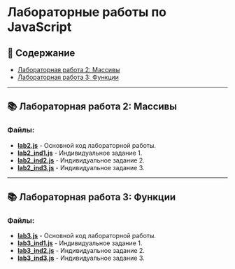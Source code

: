 # Лабораторные работы по JavaScript
## 📁 Содержание

- [Лабораторная работа 2: Массивы](#лабораторная-работа-2-массивы)
- [Лабораторная работа 3: Функции](#лабораторная-работа-3-функции)

---
## 📚 Лабораторная работа 2: Массивы
### Файлы:

- **[lab2.js](lab2/lab2.js)** - Основной код лабораторной работы.
- **[lab2_ind1.js](lab2/lab2_ind1.js)** - Индивидуальное задание 1.
- **[lab2_ind2.js](lab2/lab2_ind2.js)** - Индивидуальное задание 2.
- **[lab2_ind3.js](lab2/lab2_ind3.js)** - Индивидуальное задание 3.

---

## 📚 Лабораторная работа 3: Функции
### Файлы:

- **[lab3.js](lab3/lab3.js)** - Основной код лабораторной работы.
- **[lab3_ind1.js](lab3/lab3_ind1.js)** - Индивидуальное задание 1.
- **[lab3_ind2.js](lab3/lab3_ind2.js)** - Индивидуальное задание 2.
- **[lab3_ind3.js](lab3/lab3_ind3.js)** - Индивидуальное задание 3.
